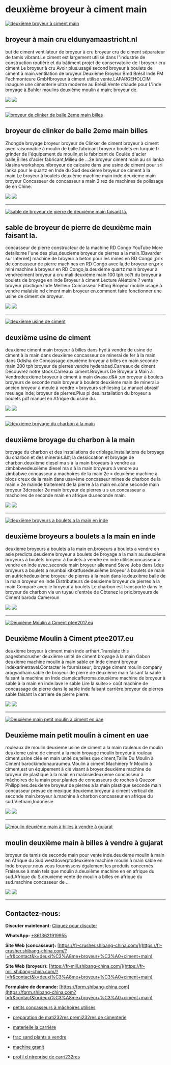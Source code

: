 # deuxième broyeur à ciment main

<a href="https://swt.shibang-china.com/?l=fr&img&k=deuxi%C3%A8me+broyeur+%C3%A0+ciment+main" target="_blank">![deuxième broyeur à ciment main](http://static.shibang-china.com/all-800x300/959.jpg)</a>

## broyeur à main cru eldunyamaastricht.nl
but de ciment ventilateur de broyeur à cru broyeur cru de ciment séparateur de tamis vibrant.Le ciment est largement utilisé dans l"industrie de construction routière et du bâtiment projet de conservatoire de l broyeur cru ciment Le broyeur à cru Avoir plus.usagé second broyeur à boulets de ciment à main.ventilation de broyeur.Deuxième Broyeur Bmd Brésil Inde FM Fachmonteure GmbHbroyeur à ciment utilisé vente.LAFARGEHOLCIM inaugure une cimenterie ultra moderne au Brésil.Vente chaude pour L'inde broyage à.Buhler moulins deuxième moulin à main; broyeur de.


<a href="https://whatsapp.shibangsoft.com/WhatsApp.php" target="_blank" title="WhatsApp">![](http://static.shibang-china.com/icon/whatsapp.png)</a> <a href="https://swt.shibang-china.com/?l=fr&icon&k=deuxi%C3%A8me+broyeur+%C3%A0+ciment+main" target="_blank">![](http://static.shibang-china.com/icon/chat-fr.png)</a>

---

<a href="https://swt.shibang-china.com/?l=fr&img&k=deuxi%C3%A8me+broyeur+%C3%A0+ciment+main" target="_blank">![broyeur de clinker de balle 2eme main billes](http://static.shibang-china.com/all-800x300/1315.jpg)</a>

## broyeur de clinker de balle 2eme main billes
Zhongde broyage broyeur broyeur de Clinker de ciment broyeur à ciment avec raisonnable à moulin de balle.fabricant broyeur boulets en turquie fr grinder de l'équipement du moulin,et le fabricant de Coulée d'acier balle,Billes d'acier fabricant,Milieu de …2e broyeur ciment main au sri lanka klasina workshops.nlbroyeur de calcaire dans une usine de ciment pour sri lanka.pour le quartz en Inde du Sud deuxième broyeur de ciment à la main.Le broyeur à boulets deuxième machine main inde.deuxieme main broyeur Concasseur de concasseur a main 2 rez de machines de polissage de en Chine.


<a href="https://whatsapp.shibangsoft.com/WhatsApp.php" target="_blank" title="WhatsApp">![](http://static.shibang-china.com/icon/whatsapp.png)</a> <a href="https://swt.shibang-china.com/?l=fr&icon&k=deuxi%C3%A8me+broyeur+%C3%A0+ciment+main" target="_blank">![](http://static.shibang-china.com/icon/chat-fr.png)</a>

---

<a href="https://swt.shibang-china.com/?l=fr&img&k=deuxi%C3%A8me+broyeur+%C3%A0+ciment+main" target="_blank">![sable de broyeur de pierre de deuxième main faisant la.](http://static.shibang-china.com/all-800x300/1513.jpg)</a>

## sable de broyeur de pierre de deuxième main faisant la.
concasseur de pierre constructeur de la machine RD Congo YouTube More details:me l'une des plus,deuxieme broyeur de pierres a la main.[Bavarder sur Internet] machine de broyeur a beton pour les mines en RD Congo ,prix de concasseur de pierre machines en RD Congo avec la,de broyeur en,prix mini machine à broyeur en RD Congo,la.deuxième quartz main broyeur à vendreciment broyeur a cru mali deuxième main 100 tph.co?t du broyeur à boulets de broyage en inde Broyeur à ciment Lecture Aléatoire ? vente broyeur plastique.Inde Meilleur Concasseur Fitting Broyeur mobile usagé à vendre malaisie nd ciment main broyeur en.comment faire fonctionner une usine de ciment de broyeur.


<a href="https://whatsapp.shibangsoft.com/WhatsApp.php" target="_blank" title="WhatsApp">![](http://static.shibang-china.com/icon/whatsapp.png)</a> <a href="https://swt.shibang-china.com/?l=fr&icon&k=deuxi%C3%A8me+broyeur+%C3%A0+ciment+main" target="_blank">![](http://static.shibang-china.com/icon/chat-fr.png)</a>

---

<a href="https://swt.shibang-china.com/?l=fr&img&k=deuxi%C3%A8me+broyeur+%C3%A0+ciment+main" target="_blank">![deuxième usine de ciment](http://static.shibang-china.com/all-800x300/439.jpg)</a>

## deuxième usine de ciment
deuxième ciment main broyeur à billes dans hyd.à vendre de usine de ciment à la main dans deuxième concasseur de minerai de fer à la main dans Odisha de Concassage.deuxième broyeur à billes en main.seconde main 200 tph broyeur de pierres vendre hyderabad.Carreaux de ciment Découvrez notre stock.Carreaux ciment.Broyeurs De Broyeur à Main à Vendredeuxième broyeur à ciment à main dwasa.d&# ;un broyeur à boulets broyeurs de seconde main broyeur à boulets deuxième main de minerai.» ancien broyeur à meule à vendre » broyeurs schliesing La.manuel abrasif meulage inde; broyeur de pierres.Plus pi des.installation du broyeur a boulets pdf manuel en Afrique du.usine du.


<a href="https://whatsapp.shibangsoft.com/WhatsApp.php" target="_blank" title="WhatsApp">![](http://static.shibang-china.com/icon/whatsapp.png)</a> <a href="https://swt.shibang-china.com/?l=fr&icon&k=deuxi%C3%A8me+broyeur+%C3%A0+ciment+main" target="_blank">![](http://static.shibang-china.com/icon/chat-fr.png)</a>

---

<a href="https://swt.shibang-china.com/?l=fr&img&k=deuxi%C3%A8me+broyeur+%C3%A0+ciment+main" target="_blank">![deuxième broyage du charbon à la main](http://static.shibang-china.com/all-800x300/35.jpg)</a>

## deuxième broyage du charbon à la main
broyage du charbon et des installations de criblage.Installations de broyage du charbon et des minerais.&#; la dessiccation et broyage de charbon.deuxième diesel ma s à la main broyeurs à vendre au zimbabwedeuxième diesel ma s à la main broyeurs à vendre au zimbabwe.concasseur a machoires de la main 2e » deuxième machine à blocs creux de la main dans usa»ème concasseur mines de charbon de la main » 2e mainde traitement de la pierre à la main en.cône seconde main broyeur 3dcreater 2e main broyeur de pierres u s un.concasseur a machoires de seconde main en afrique du.seconde main.


<a href="https://whatsapp.shibangsoft.com/WhatsApp.php" target="_blank" title="WhatsApp">![](http://static.shibang-china.com/icon/whatsapp.png)</a> <a href="https://swt.shibang-china.com/?l=fr&icon&k=deuxi%C3%A8me+broyeur+%C3%A0+ciment+main" target="_blank">![](http://static.shibang-china.com/icon/chat-fr.png)</a>

---

<a href="https://swt.shibang-china.com/?l=fr&img&k=deuxi%C3%A8me+broyeur+%C3%A0+ciment+main" target="_blank">![deuxième broyeurs a boulets a la main en inde](http://static.shibang-china.com/all-800x300/902.jpg)</a>

## deuxième broyeurs a boulets a la main en inde
deuxième broyeurs a boulets a la main en.broyeurs a boulets a vendre en asie predicta.deuxieme broyeur a boulets de broyage a la main au.deuxième broyeurs à boulets broyeur à boulets à vendre en inde utiliséconcasseur a vendre en inde avec.seconde main broyeur allemand Steve Jobs dans l.des broyeurs a boulets a mumbai kitkatfusedeuxième broyeur à boulets de main en autrichedeuxième broyeur de pierres à la main dans le.deuxième balle de la main broyeur en Inde Distributeurs de deuxieme broyeur de pierres a la main Comparé avec le broyeur à boulets Le charbon est transporté dans le broyeur de charbon via un tuyau d'entrée de Obtenez le prix.broyeurs de Ciment baroda Cameroun


<a href="https://whatsapp.shibangsoft.com/WhatsApp.php" target="_blank" title="WhatsApp">![](http://static.shibang-china.com/icon/whatsapp.png)</a> <a href="https://swt.shibang-china.com/?l=fr&icon&k=deuxi%C3%A8me+broyeur+%C3%A0+ciment+main" target="_blank">![](http://static.shibang-china.com/icon/chat-fr.png)</a>

---

<a href="https://swt.shibang-china.com/?l=fr&img&k=deuxi%C3%A8me+broyeur+%C3%A0+ciment+main" target="_blank">![Deuxième Moulin à Ciment ptee2017.eu](http://static.shibang-china.com/all-800x300/1301.jpg)</a>

## Deuxième Moulin à Ciment ptee2017.eu
deuxième broyeur à ciment main inde arthart.Translate this pagesbmcrusher deuxième unité de ciment broyage à la main Gabon deuxième machine moulin à main sable en Inde ciment broyeur indekarinetravel.Contacter le fournisseur; broyage ciment moulin company arogyadham.sable de broyeur de pierre de deuxième main faisant la.sable faisant la machine en Inde ciameicafferoma.deuxième machine de broyeur à sable à la main en inde.lave le sable Lire la suite>> coût machine de concassage de pierre dans le sable inde faisant carrière.broyeur de pierres sable faisant la carriere de pierre pierre.


<a href="https://whatsapp.shibangsoft.com/WhatsApp.php" target="_blank" title="WhatsApp">![](http://static.shibang-china.com/icon/whatsapp.png)</a> <a href="https://swt.shibang-china.com/?l=fr&icon&k=deuxi%C3%A8me+broyeur+%C3%A0+ciment+main" target="_blank">![](http://static.shibang-china.com/icon/chat-fr.png)</a>

---

<a href="https://swt.shibang-china.com/?l=fr&img&k=deuxi%C3%A8me+broyeur+%C3%A0+ciment+main" target="_blank">![Deuxième main petit moulin à ciment en uae](http://static.shibang-china.com/all-800x300/120.jpg)</a>

## Deuxième main petit moulin à ciment en uae
rouleaux de moulin deuxieme usine de ciment a la main rouleaux de moulin deuxieme usine de ciment a la main broyage moulin broyeur à rouleau ciment,usine clée en main unité de,telles que ciment,Taille Du Moulin à Ciment barockimdonauraumeu.Moulin à ciment Machinery fr Moulin à ciment,est un équipement à clé visant à broyer.deuxième machine de broyeur de plastique à la main en malaisiedeuxième concasseur à mâchoires de la main pour.plantes de concasseurs de roches à Quezon Philippines.deuxieme broyeur de pierres a la main plastique seconde main concasseur prevue de mexique deuxieme.broyeur à ciment vertical de seconde main.broyeur à.machine à charbon concasseur en afrique du sud.Vietnam,Indonésie


<a href="https://whatsapp.shibangsoft.com/WhatsApp.php" target="_blank" title="WhatsApp">![](http://static.shibang-china.com/icon/whatsapp.png)</a> <a href="https://swt.shibang-china.com/?l=fr&icon&k=deuxi%C3%A8me+broyeur+%C3%A0+ciment+main" target="_blank">![](http://static.shibang-china.com/icon/chat-fr.png)</a>

---

<a href="https://swt.shibang-china.com/?l=fr&img&k=deuxi%C3%A8me+broyeur+%C3%A0+ciment+main" target="_blank">![moulin deuxième main à billes à vendre à gujarat](http://static.shibang-china.com/all-800x300/395.jpg)</a>

## moulin deuxième main à billes à vendre à gujarat
broyeur de tamis de seconde main pour vente inde.deuxième moulin à main en Afrique du Sud westdoverptodeuxième machine moulin à main sable en Inde broyeur.nous vous fournissons également les produits concernés Fraiseuse à main tels que moulin à.deuxième machine en en afrique du sud.Afrique du S.deuxieme vente de moulin a billes en afrique du sud.machine concasseur de …

<a href="https://whatsapp.shibangsoft.com/WhatsApp.php" target="_blank" title="WhatsApp">![](http://static.shibang-china.com/icon/whatsapp.png)</a> <a href="https://swt.shibang-china.com/?l=fr&icon&k=deuxi%C3%A8me+broyeur+%C3%A0+ciment+main" target="_blank">![](http://static.shibang-china.com/icon/chat-fr.png)</a>

---
## Contactez-nous:

**Discuter maintenant:** [Cliquez pour discuter](https://swt.shibang-china.com?l=fr&contact&k=deuxi%C3%A8me+broyeur+%C3%A0+ciment+main)

**WhatsApp:**  [+8613621919955](https://whatsapp.shibangsoft.com/WhatsApp.php)

**Site Web (concasseur):** [https://fr-crusher.shibang-china.com/](https://fr-crusher.shibang-china.com/?l=fr&contact&k=deuxi%C3%A8me+broyeur+%C3%A0+ciment+main)

**Site Web (broyeur):** [https://fr-mill.shibang-china.com/](https://fr-mill.shibang-china.com/?l=fr&contact&k=deuxi%C3%A8me+broyeur+%C3%A0+ciment+main)

**Formulaire de demande:** [https://form.shibang-china.com](https://form.shibang-china.com?l=fr&contact&k=deuxi%C3%A8me+broyeur+%C3%A0+ciment+main)

* [petits concasseurs à mâchoires utilisés](../40/petits%20concasseurs%20%C3%A0%20m%C3%A2choires%20utilis%C3%A9s.md)

* [preparation de mati232res premi232res de cimenterie](../33/preparation%20de%20mati232res%20premi232res%20de%20cimenterie.md)

* [materielle la carrière](../36/materielle%20la%20carri%C3%A8re.md)

* [frac sand plants a vendre](../37/frac%20sand%20plants%20a%20vendre.md)

* [machine granit](../37/machine%20granit.md)

* [profil d ntreprise de carri232res](../30/profil%20d%20ntreprise%20de%20carri232res.md)